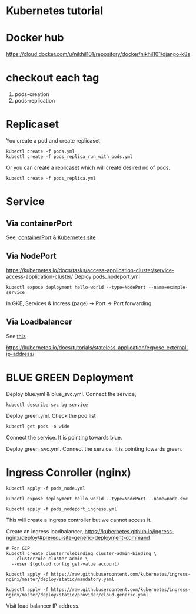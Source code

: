 # Kubernetes tutorial

# Docker hub 
https://cloud.docker.com/u/nikhil101/repository/docker/nikhil101/django-k8s

# checkout each tag

1. pods-creation
1. pods-replication

# Replicaset

You create a pod and create replicaset
```
kubectl create -f pods.yml
kubectl create -f pods_replica_run_with_pods.yml
```

Or you can create a replicaset which will create desired no of pods.
```
kubectl create -f pods_replica.yml
```


# Service

## Via containerPort

See, [containerPort](./web01/k8s/container_port/README.MD) & [Kubernetes site](https://kubernetes.io/docs/tasks/access-application-cluster/service-access-application-cluster/#creating-a-service-for-an-application-running-in-two-pods)

## Via NodePort
https://kubernetes.io/docs/tasks/access-application-cluster/service-access-application-cluster/
Deploy pods_nodeport.yml
```
kubectl expose deployment hello-world --type=NodePort --name=example-service
```
In GKE, Services & Incress (page) -> Port -> Port forwarding

## Via Loadbalancer

See [this](https://github.com/nik-hil/docker_k8s/blob/master/web01/k8s/loadbalancer/README.MD)

https://kubernetes.io/docs/tutorials/stateless-application/expose-external-ip-address/


# BLUE GREEN Deployment

Deploy blue.yml & blue_svc.yml. Connect the service,
```
kubectl describe svc bg-service
```

Deploy green.yml. Check the pod list
```
kubectl get pods -o wide
```
Connect the service. It is pointing towards blue.

Deploy green_svc.yml. Connect the service. It is pointing towards green.

# Ingress Conroller (nginx)

```
kubectl apply -f pods_node.yml

kubectl expose deployment hello-world --type=NodePort --name=node-svc

kubectl apply -f pods_nodeport_ingress.yml
```

This will create a ingress controller but we cannot access it.

Create an ingress loadbalancer, https://kubernetes.github.io/ingress-nginx/deploy/#prerequisite-generic-deployment-command

```
# For GCP
kubectl create clusterrolebinding cluster-admin-binding \
  --clusterrole cluster-admin \
  --user $(gcloud config get-value account)

kubectl apply -f https://raw.githubusercontent.com/kubernetes/ingress-nginx/master/deploy/static/mandatory.yaml

kubectl apply -f https://raw.githubusercontent.com/kubernetes/ingress-nginx/master/deploy/static/provider/cloud-generic.yaml

```
Visit load balancer IP address.




